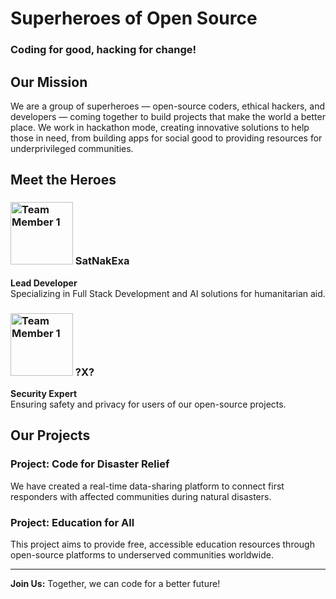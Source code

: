 # Superheroes of Open Source

### Coding for good, hacking for change!

## Our Mission

We are a group of superheroes — open-source coders, ethical hackers, and developers — coming together to build projects that make the world a better place. We work in hackathon mode, creating innovative solutions to help those in need, from building apps for social good to providing resources for underprivileged communities.

## Meet the Heroes

### <img src="[[https://via.placeholder.com/100](https://via.placeholder.com/100](https://avatars.githubusercontent.com/u/195590943?v=4)](https://avatars.githubusercontent.com/u/195590943?v=4)" alt="Team Member 1" width="100" height="100"> SatNakExa
**Lead Developer**  
Specializing in Full Stack Development and AI solutions for humanitarian aid.

### <img src="[[https://via.placeholder.com/100](https://via.placeholder.com/100](https://via.placeholder.com/100](https://avatars.githubusercontent.com/u/195592669?s=400&u=238a29d1a4182b4b5150e11e620584dc79d10d4c&v=4)]([https://avatars.githubusercontent.com/u/195590943?v=4](https://via.placeholder.com/100](https://avatars.githubusercontent.com/u/195592669?s=400&u=238a29d1a4182b4b5150e11e620584dc79d10d4c&v=4))" alt="Team Member 1" width="100" height="100"> ?X?
**Security Expert**  
Ensuring safety and privacy for users of our open-source projects.

## Our Projects

### Project: Code for Disaster Relief
We have created a real-time data-sharing platform to connect first responders with affected communities during natural disasters.

### Project: Education for All
This project aims to provide free, accessible education resources through open-source platforms to underserved communities worldwide.

---

**Join Us:** Together, we can code for a better future!
